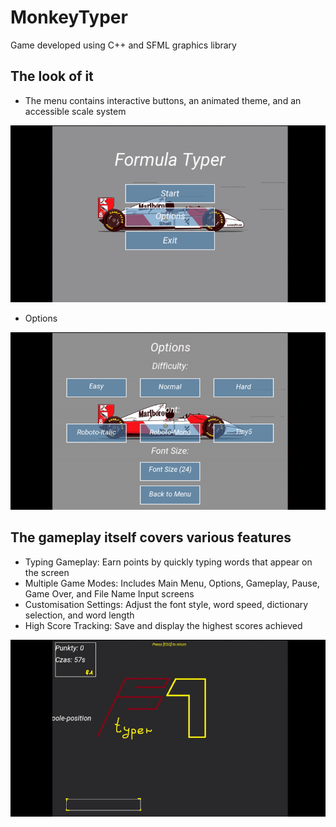 # MonkeyTyper
Game developed using C++ and SFML graphics library 

## The look of it 
- The menu contains interactive buttons, an animated theme, and an accessible scale system

![Demo aplikacji](https://github.com/mateuszgorka/MonkeyTyper/blob/main/presentationGifs/2025-04-2822-18-41-ezgif.com-video-to-gif-converter.gif)

- Options

![Game Over Screen](https://raw.githubusercontent.com/mateuszgorka/MonkeyTyper/main/presentationGifs/2025-04-2822-23-51-ezgif.com-video-to-gif-converter.gif)



## The gameplay itself covers various features
- Typing Gameplay: Earn points by quickly typing words that appear on the screen
- Multiple Game Modes: Includes Main Menu, Options, Gameplay, Pause, Game Over, and File Name Input screens
- Customisation Settings: Adjust the font style, word speed, dictionary selection, and word length
- High Score Tracking: Save and display the highest scores achieved
  

![Typing Gameplay](https://raw.githubusercontent.com/mateuszgorka/MonkeyTyper/main/presentationGifs/2025-04-2822-21-22-ezgif.com-video-to-gif-converter.gif)


